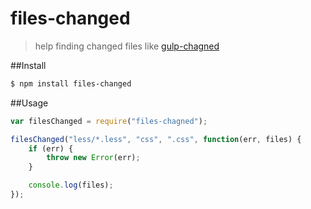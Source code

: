 files-changed
=============
> help finding changed files like [gulp-chagned](https://github.com/sindresorhus/gulp-changed)

##Install

```Bash
$ npm install files-changed
```

##Usage

```Javascript
var filesChanged = require("files-chagned");

filesChanged("less/*.less", "css", ".css", function(err, files) {
	if (err) {
		throw new Error(err);
	}

	console.log(files);
});
```
